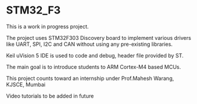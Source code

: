 # STM32_F3

This is a work in progress project.

The project uses STM32F303 Discovery board to implement various drivers like UART, SPI, I2C and CAN without using any pre-existing libraries.

Keil uVision 5 IDE is used to code and debug, header file provided by ST.

The main goal is to introduce students to ARM Cortex-M4 based MCUs. 

This project counts toward an internship under Prof.Mahesh Warang, KJSCE, Mumbai

Video tutorials to be added in future
